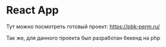 # React App

Тут можно посмотреть готовый проект: https://pbk-perm.ru/

Так же, для данного проекта был разработан бекенд на php


